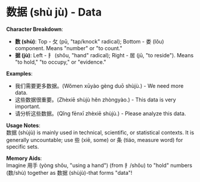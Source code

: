 # **数据 (shù jù) - Data**

**Character Breakdown**:  
- **数 (shù)**: Top - 攵 (pū, "tap/knock" radical); Bottom - 娄 (lǒu) component. Means "number" or "to count."  
- **据 (jù)**: Left - 扌 (shǒu, "hand" radical); Right - 居 (jū, "to reside"). Means "to hold," "to occupy," or "evidence."

**Examples**:  
- 我们需要更多数据。(Wǒmen xūyào gèng duō shùjù.) - We need more data.  
- 这些数据很重要。(Zhèxiē shùjù hěn zhòngyào.) - This data is very important.  
- 请分析这些数据。(Qǐng fēnxī zhèxiē shùjù.) - Please analyze this data.

**Usage Notes**:  
数据 (shùjù) is mainly used in technical, scientific, or statistical contexts. It is generally uncountable; use 些 (xiē, some) or 条 (tiáo, measure word) for specific sets.

**Memory Aids**:  
Imagine 用手 (yòng shǒu, "using a hand") (from 扌/shǒu) to "hold" numbers (数/shù) together as 数据 (shùjù)-that forms "data"!